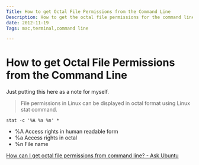 ```yaml
---
Title: How to get Octal File Permissions from the Command Line
Description: How to get the octal file permissions for the command line.
date: 2012-11-19
Tags: mac,terminal,command line

---
```


# How to get Octal File Permissions from the Command Line

Just putting this here as a note for myself.

> File permissions in Linux can be displayed in octal format using Linux stat command.

`
stat -c '%A %a %n' *
`

- %A Access rights in human readable form
- %a Access rights in octal
- %n File name

[How can I get octal file permissions from command line? - Ask Ubuntu](http://askubuntu.com/questions/152001/how-can-i-get-octal-file-permissions-from-command-line)
